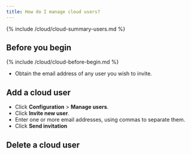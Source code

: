 ```yaml
---
title: How do I manage cloud users?
---
```


{% include /cloud/cloud-summary-users.md %}

## Before you begin

{% include /cloud/cloud-before-begin.md %}
* Obtain the email address of any user you wish to invite.

## Add a cloud user

* Click **Configuration** > **Manage users**.
* Click **Invite new user**.
* Enter one or more email addresses, using commas to separate them.
* Click **Send invitation**

## Delete a cloud user
